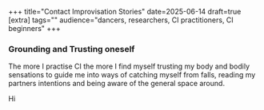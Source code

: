 +++
title="Contact Improvisation Stories"
date=2025-06-14
draft=true
[extra]
tags=""
audience="dancers, researchers, CI practitioners, CI beginners"
+++

### Grounding and Trusting oneself

The more I practise CI the more I find myself trusting my body and bodily sensations
to guide me into ways of catching myself from falls, reading my partners
intentions and being aware of the general space around.

<!-- more -->

Hi
